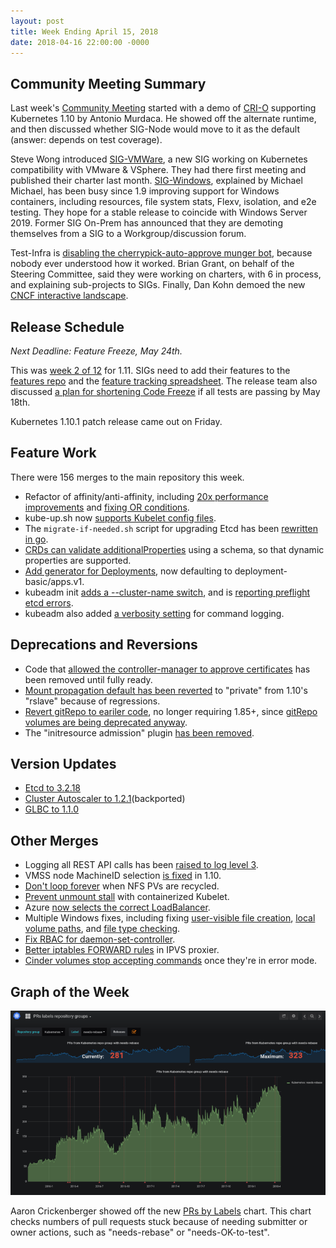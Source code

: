 ```yaml
---
layout: post
title: Week Ending April 15, 2018
date: 2018-04-16 22:00:00 -0000
---
```


## Community Meeting Summary

Last week's [Community Meeting](http://bit.ly/k8scommunity) started with a demo of [CRI-O](https://github.com/kubernetes-incubator/cri-o) supporting Kubernetes 1.10 by Antonio Murdaca.  He showed off the alternate runtime, and then discussed whether SIG-Node would move to it as the default (answer: depends on test coverage).

Steve Wong introduced [SIG-VMWare](https://github.com/kubernetes/community/tree/master/sig-vmware), a new SIG working on Kubernetes compatibility with VMware & VSphere.  They had there first meeting and published their charter last month.  [SIG-Windows](https://github.com/kubernetes/community/tree/master/sig-windows), explained by Michael Michael, has been busy since 1.9 improving support for Windows containers, including resources, file system stats, Flexv, isolation, and e2e testing.  They hope for a stable release to coincide with Windows Server 2019.  Former SIG On-Prem has announced that they are demoting themselves from a SIG to a Workgroup/discussion forum.

Test-Infra is [disabling the cherrypick-auto-approve munger bot](https://groups.google.com/d/msg/kubernetes-dev/Br2-4pQPOIs/YbSM1YNIBgAJ), because nobody ever understood how it worked.  Brian Grant, on behalf of the Steering Committee, said they were working on charters, with 6 in process, and explaining sub-projects to SIGs.  Finally, Dan Kohn demoed the new [CNCF interactive landscape](https://landscape.cncf.io/).

## Release Schedule

*Next Deadline: Feature Freeze, May 24th.*

This was [week 2 of 12](https://github.com/kubernetes/sig-release/blob/master/releases/release-1.11/release-1.11.md) for 1.11.  SIGs need to add their features to the [features repo](https://github.com/kubernetes/features/issues?q=is%3Aopen+is%3Aissue+milestone%3Av1.11) and the [feature tracking spreadsheet](https://docs.google.com/spreadsheets/d/16N9KSlxWwxUA2gV6jvuW9N8tPRHzNhu1-RYY4Y0RZLs/edit?ouid=103000293055760527954&usp=sheets_home&ths=true). The release team also discussed [a plan for shortening Code Freeze](https://github.com/kubernetes/sig-release/blob/master/releases/release-1.11/release-1.11.md#conditionally-shortening-code-freeze) if all tests are passing by May 18th.

Kubernetes 1.10.1 patch release came out on Friday.

## Feature Work

There were 156 merges to the main repository this week.

* Refactor of affinity/anti-affinity, including [20x performance improvements](https://github.com/kubernetes/kubernetes/pull/62211) and [fixing OR conditions](https://github.com/kubernetes/kubernetes/pull/62556).
* kube-up.sh now [supports Kubelet config files](https://github.com/kubernetes/kubernetes/pull/62183).
* The `migrate-if-needed.sh` script for upgrading Etcd has been [rewritten in go](https://github.com/kubernetes/kubernetes/pull/61241).
* [CRDs can validate additionalProperties](https://github.com/kubernetes/kubernetes/pull/62333) using a schema, so that dynamic properties are supported.
* [Add generator for Deployments](https://github.com/kubernetes/kubernetes/pull/61288), now defaulting to deployment-basic/apps.v1.
* kubeadm init [adds a --cluster-name switch](https://github.com/kubernetes/kubernetes/pull/60852), and is [reporting preflight etcd errors](https://github.com/kubernetes/kubernetes/pull/60585).
* kubeadm also added [a verbosity setting](https://github.com/kubernetes/kubernetes/pull/57661) for command logging.

## Deprecations and Reversions

* Code that [allowed the controller-manager to approve certificates](https://github.com/kubernetes/kubernetes/pull/62471) has been removed until fully ready.
* [Mount propagation default has been reverted](https://github.com/kubernetes/kubernetes/pull/62462) to "private" from 1.10's "rslave" because of regressions.
* [Revert gitRepo to eariler code](https://github.com/kubernetes/kubernetes/pull/62394), no longer requiring 1.85+, since [gitRepo volumes are being deprecated anyway](https://github.com/kubernetes/kubernetes/issues/60999).
* The "initresource admission" plugin [has been removed](https://github.com/kubernetes/kubernetes/pull/58784).

## Version Updates

* [Etcd to 3.2.18](https://github.com/kubernetes/kubernetes/pull/61198)
* [Cluster Autoscaler to 1.2.1](https://github.com/kubernetes/kubernetes/pull/62457)(backported)
* [GLBC to 1.1.0](https://github.com/kubernetes/kubernetes/pull/62427)

## Other Merges

* Logging all REST API calls has been [raised to log level 3](https://github.com/kubernetes/kubernetes/pull/40933).
* VMSS node MachineID selection [is fixed](https://github.com/kubernetes/kubernetes/pull/62611) in 1.10.
* [Don't loop forever](https://github.com/kubernetes/kubernetes/pull/62572) when NFS PVs are recycled.
* [Prevent unmount stall](https://github.com/kubernetes/kubernetes/pull/62467) with containerized Kubelet.
* Azure [now selects the correct LoadBalancer](https://github.com/kubernetes/kubernetes/pull/62450).
* Multiple Windows fixes, including fixing [user-visible file creation](https://github.com/kubernetes/kubernetes/pull/62375), [local volume paths](https://github.com/kubernetes/kubernetes/pull/62018), and [file type checking](https://github.com/kubernetes/kubernetes/pull/62154).
* [Fix RBAC for daemon-set-controller](https://github.com/kubernetes/kubernetes/pull/62146).
* [Better iptables FORWARD rules](https://github.com/kubernetes/kubernetes/pull/62007) in IPVS proxier.
* [Cinder volumes stop accepting commands](https://github.com/kubernetes/kubernetes/pull/61082) once they're in error mode.

## Graph of the Week

![chart showing PRs with needs-rebase](/2018/images/prs-by-label.png)

Aaron Crickenberger showed off the new [PRs by Labels](https://k8s.devstats.cncf.io/d/47/prs-labels-repository-groups?orgId=1) chart.  This chart checks numbers of pull requests stuck because of needing submitter or owner actions, such as "needs-rebase" or "needs-OK-to-test".
